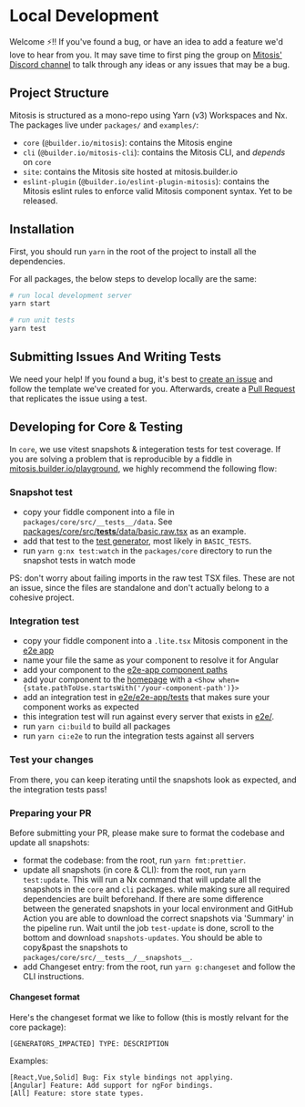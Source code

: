 # Local Development

Welcome ⚡️!! If you've found a bug, or have an idea to add a feature we'd love to hear from you. It may save time to first ping the group on [Mitosis' Discord channel](https://discord.gg/yxjk5vn6pn) to talk through any ideas or any issues that may be a bug.

## Project Structure

Mitosis is structured as a mono-repo using Yarn (v3) Workspaces and Nx. The packages
live under `packages/` and `examples/`:

- `core` (`@builder.io/mitosis`): contains the Mitosis engine
- `cli` (`@builder.io/mitosis-cli`): contains the Mitosis CLI, and _depends_ on `core`
- `site`: contains the Mitosis site hosted at mitosis.builder.io
- `eslint-plugin` (`@builder.io/eslint-plugin-mitosis`): contains the Mitosis eslint rules to enforce valid Mitosis component syntax. Yet to be released.

## Installation

First, you should run `yarn` in the root of the project to install all the dependencies.

For all packages, the below steps to develop locally are the same:

```bash
# run local development server
yarn start

# run unit tests
yarn test
```

## Submitting Issues And Writing Tests

We need your help! If you found a bug, it's best to [create an issue](https://github.com/BuilderIO/mitosis/issues/new/choose) and follow the template we've created for you. Afterwards, create a [Pull Request](https://docs.github.com/en/pull-requests/collaborating-with-pull-requests/proposing-changes-to-your-work-with-pull-requests/creating-a-pull-request) that replicates the issue using a test.

## Developing for Core & Testing

In `core`, we use vitest snapshots & integeration tests for test coverage. If you are solving a problem that is reproducible by a fiddle in [mitosis.builder.io/playground](/playground), we highly recommend the following flow:

### Snapshot test

- copy your fiddle component into a file in `packages/core/src/__tests__/data`. See [packages/core/src/**tests**/data/basic.raw.tsx](/packages/core/src/__tests__/data/basic.raw.tsx) as an example.
- add that test to the [test generator](/packages/core/src/__tests__/test-generator.ts), most likely in `BASIC_TESTS`.
- run `yarn g:nx test:watch` in the `packages/core` directory to run the snapshot tests in watch mode

PS: don't worry about failing imports in the raw test TSX files. These are not an issue, since the files are standalone and don't actually belong to a cohesive project.

### Integration test

- copy your fiddle component into a `.lite.tsx` Mitosis component in the [e2e app](/e2e/e2e-app/src/components)
- name your file the same as your component to resolve it for Angular
- add your component to the [e2e-app component paths](/e2e/e2e-app/src/component-paths.ts)
- add your component to the [homepage](/e2e/e2e-app/src/homepage.lite.tsx) with a `<Show when={state.pathToUse.startsWith('/your-component-path')}>`
- add an integration test in [e2e/e2e-app/tests](/e2e/e2e-app/tests) that makes sure your component works as expected
- this integration test will run against every server that exists in [e2e/](/e2e/).
- run `yarn ci:build` to build all packages
- run `yarn ci:e2e` to run the integration tests against all servers

### Test your changes

From there, you can keep iterating until the snapshots look as expected, and the integration tests pass!

### Preparing your PR

Before submitting your PR, please make sure to format the codebase and update all snapshots:

- format the codebase: from the root, run `yarn fmt:prettier`.
- update all snapshots (in core & CLI): from the root, run `yarn test:update`. This will run a Nx command that will update all the snapshots in the `core` and `cli` packages. while making sure all required dependencies are built beforehand. If there are some difference between the generated snapshots in your local environment and GitHub Action you are able to download the correct snapshots via 'Summary' in the pipeline run. Wait until the job `test-update` is done, scroll to the bottom and download `snapshots-updates`. You should be able to copy&past the snapshots to `packages/core/src/__tests__/__snapshots__`.
- add Changeset entry: from the root, run `yarn g:changeset` and follow the CLI instructions.

#### Changeset format

Here's the changeset format we like to follow (this is mostly relvant for the core package):

```
[GENERATORS_IMPACTED] TYPE: DESCRIPTION
```

Examples:

```
[React,Vue,Solid] Bug: Fix style bindings not applying.
[Angular] Feature: Add support for ngFor bindings.
[All] Feature: store state types.
```
